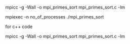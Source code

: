 mpicc -g -Wall -o mpi_primes_sort mpi_primes_sort.c -lm

mpiexec -n no_of_processes ./mpi_primes_sort <n>

for c++ code

mpicc -g -Wall -o mpi_primes_sort mpi_primes_sort.c -lm
